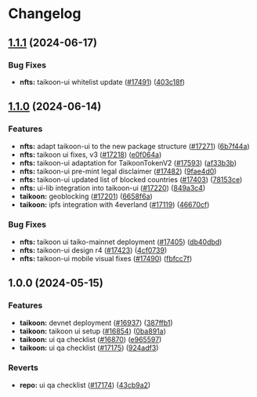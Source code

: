 # Changelog

## [1.1.1](https://github.com/taikoxyz/taiko-mono/compare/taikoon-ui-v1.1.0...taikoon-ui-v1.1.1) (2024-06-17)


### Bug Fixes

* **nfts:** taikoon-ui whitelist update ([#17491](https://github.com/taikoxyz/taiko-mono/issues/17491)) ([403c18f](https://github.com/taikoxyz/taiko-mono/commit/403c18f7f77a94ef8675eacea7b512ea5a2ddfce))

## [1.1.0](https://github.com/taikoxyz/taiko-mono/compare/taikoon-ui-v1.0.0...taikoon-ui-v1.1.0) (2024-06-14)


### Features

* **nfts:** adapt taikoon-ui to the new package structure ([#17271](https://github.com/taikoxyz/taiko-mono/issues/17271)) ([6b7f44a](https://github.com/taikoxyz/taiko-mono/commit/6b7f44a2e2e6dc9ee63a565c95ba5023e66940c6))
* **nfts:** taikoon ui fixes, v3 ([#17218](https://github.com/taikoxyz/taiko-mono/issues/17218)) ([e0f064a](https://github.com/taikoxyz/taiko-mono/commit/e0f064aa7e288c17d23906127e6a77da5f81feda))
* **nfts:** taikoon-ui adaptation for TaikoonTokenV2 ([#17593](https://github.com/taikoxyz/taiko-mono/issues/17593)) ([af33b3b](https://github.com/taikoxyz/taiko-mono/commit/af33b3bce7a0e940a1857f56d6e012331f147cce))
* **nfts:** taikoon-ui pre-mint legal disclaimer ([#17482](https://github.com/taikoxyz/taiko-mono/issues/17482)) ([9fae4d0](https://github.com/taikoxyz/taiko-mono/commit/9fae4d04d8282424b8f74933381f0ef7c9a30255))
* **nfts:** taikoon-ui updated list of blocked countries ([#17403](https://github.com/taikoxyz/taiko-mono/issues/17403)) ([78153ce](https://github.com/taikoxyz/taiko-mono/commit/78153ced57ddfb331e9ed3186bbf8edc675e8251))
* **nfts:** ui-lib integration into taikoon-ui ([#17220](https://github.com/taikoxyz/taiko-mono/issues/17220)) ([849a3c4](https://github.com/taikoxyz/taiko-mono/commit/849a3c446936285c621176e332d1136c1f4ddb6b))
* **taikoon:** geoblocking ([#17201](https://github.com/taikoxyz/taiko-mono/issues/17201)) ([6658f6a](https://github.com/taikoxyz/taiko-mono/commit/6658f6ae553c3c02560a9fa622f1dd3f938c119d))
* **taikoon:** ipfs integration with 4everland ([#17119](https://github.com/taikoxyz/taiko-mono/issues/17119)) ([46670cf](https://github.com/taikoxyz/taiko-mono/commit/46670cfb8f087c87c42799d7ded3a0dc1258a963))


### Bug Fixes

* **nfts:** taikoon ui taiko-mainnet deployment ([#17405](https://github.com/taikoxyz/taiko-mono/issues/17405)) ([db40dbd](https://github.com/taikoxyz/taiko-mono/commit/db40dbdf5207dbcaad630d010728a621a644898d))
* **nfts:** taikoon-ui design r4 ([#17423](https://github.com/taikoxyz/taiko-mono/issues/17423)) ([4cf0739](https://github.com/taikoxyz/taiko-mono/commit/4cf073997fd9d68bdf525a279a89fcbb2008ca0a))
* **nfts:** taikoon-ui mobile visual fixes ([#17490](https://github.com/taikoxyz/taiko-mono/issues/17490)) ([fbfcc7f](https://github.com/taikoxyz/taiko-mono/commit/fbfcc7f3810d0122f46673944c39e5f4d759d4e0))

## 1.0.0 (2024-05-15)


### Features

* **taikoon:** devnet deployment ([#16937](https://github.com/taikoxyz/taiko-mono/issues/16937)) ([387ffb1](https://github.com/taikoxyz/taiko-mono/commit/387ffb1d18423f9e52dd9f668ddfaef748f7c97f))
* **taikoon:** taikoon ui setup ([#16854](https://github.com/taikoxyz/taiko-mono/issues/16854)) ([0ba891a](https://github.com/taikoxyz/taiko-mono/commit/0ba891a11f84d5a612dda10c5074d402cffd4100))
* **taikoon:** ui qa checklist ([#16870](https://github.com/taikoxyz/taiko-mono/issues/16870)) ([e965597](https://github.com/taikoxyz/taiko-mono/commit/e96559762d844b042bbf23de878883d3b647671a))
* **taikoon:** ui qa checklist ([#17175](https://github.com/taikoxyz/taiko-mono/issues/17175)) ([924adf3](https://github.com/taikoxyz/taiko-mono/commit/924adf3df2db4d4bee9a2af912705aea5dbc3659))


### Reverts

* **repo:** ui qa checklist ([#17174](https://github.com/taikoxyz/taiko-mono/issues/17174)) ([43cb9a2](https://github.com/taikoxyz/taiko-mono/commit/43cb9a2f82ae808fde282154cded508b52dd76b3))
